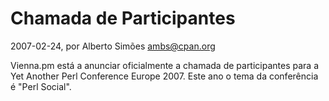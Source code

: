 
# Chamada de Participantes

 2007-02-24, por Alberto Simões <ambs@cpan.org>

Vienna.pm está a anunciar oficialmente a chamada de participantes para a Yet Another Perl Conference Europe 2007. Este ano o tema da conferência é "Perl Social". 
